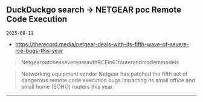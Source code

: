 ## DuckDuckgo search -> NETGEAR poc Remote Code Execution
`2025-08-11`

* https://therecord.media/netgear-deals-with-its-fifth-wave-of-severe-rce-bugs-this-year

<blockquote>
 NetgearpatchesseverepreauthRCEin61routerandmodemmodels
</blockquote>
<blockquote>
Networking equipment vendor Netgear has patched the fifth set of dangerous remote code execution bugs impacting its small office and small home (SOHO) routers this year.
</blockquote>

---

